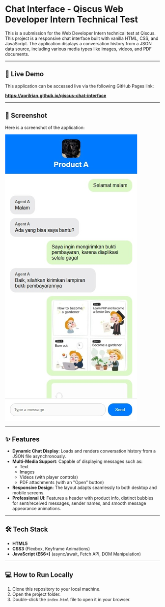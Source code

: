 # Chat Interface - Qiscus Web Developer Intern Technical Test

This is a submission for the Web Developer Intern technical test at Qiscus. This project is a responsive chat interface built with vanilla HTML, CSS, and JavaScript. The application displays a conversation history from a JSON data source, including various media types like images, videos, and PDF documents.

---

## 🚀 Live Demo

This application can be accessed live via the following GitHub Pages link:

**https://aprilrian.github.io/qiscus-chat-interface**

---

## 📸 Screenshot

Here is a screenshot of the application:

![Application Screenshot](https://github.com/aprilrian/qiscus-chat-interface/blob/main/screenshot.jpeg?raw=true)

---

## ✨ Features

- **Dynamic Chat Display**: Loads and renders conversation history from a JSON file asynchronously.
- **Multi-Media Support**: Capable of displaying messages such as:
  - Text
  - Images
  - Videos (with player controls)
  - PDF attachments (with an "Open" button)
- **Responsive Design**: The layout adapts seamlessly to both desktop and mobile screens.
- **Professional UI**: Features a header with product info, distinct bubbles for sent/received messages, sender names, and smooth message appearance animations.

---

## 🛠️ Tech Stack

- **HTML5**
- **CSS3** (Flexbox, Keyframe Animations)
- **JavaScript (ES6+)** (async/await, Fetch API, DOM Manipulation)

---

## 💻 How to Run Locally

1.  Clone this repository to your local machine.
2.  Open the project folder.
3.  Double-click the `index.html` file to open it in your browser.